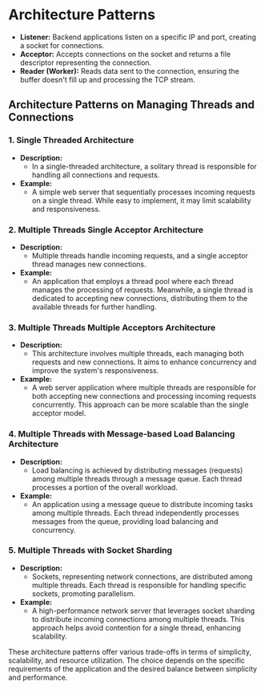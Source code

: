 # Architecture Patterns

- **Listener:** Backend applications listen on a specific IP and port, creating a socket for connections.
- **Acceptor:** Accepts connections on the socket and returns a file descriptor representing the connection.
- **Reader (Worker):** Reads data sent to the connection, ensuring the buffer doesn't fill up and processing the TCP stream.

## Architecture Patterns on Managing Threads and Connections

### **1. Single Threaded Architecture**

- **Description:**
    - In a single-threaded architecture, a solitary thread is responsible for handling all connections and requests.
- **Example:**
    - A simple web server that sequentially processes incoming requests on a single thread. While easy to implement, it may limit scalability and responsiveness.

### **2. Multiple Threads Single Acceptor Architecture**

- **Description:**
    - Multiple threads handle incoming requests, and a single acceptor thread manages new connections.
- **Example:**
    - An application that employs a thread pool where each thread manages the processing of requests. Meanwhile, a single thread is dedicated to accepting new connections, distributing them to the available threads for further handling.

### **3. Multiple Threads Multiple Acceptors Architecture**

- **Description:**
    - This architecture involves multiple threads, each managing both requests and new connections. It aims to enhance concurrency and improve the system's responsiveness.
- **Example:**
    - A web server application where multiple threads are responsible for both accepting new connections and processing incoming requests concurrently. This approach can be more scalable than the single acceptor model.

### **4. Multiple Threads with Message-based Load Balancing Architecture**

- **Description:**
    - Load balancing is achieved by distributing messages (requests) among multiple threads through a message queue. Each thread processes a portion of the overall workload.
- **Example:**
    - An application using a message queue to distribute incoming tasks among multiple threads. Each thread independently processes messages from the queue, providing load balancing and concurrency.

### **5. Multiple Threads with Socket Sharding**

- **Description:**
    - Sockets, representing network connections, are distributed among multiple threads. Each thread is responsible for handling specific sockets, promoting parallelism.
- **Example:**
    - A high-performance network server that leverages socket sharding to distribute incoming connections among multiple threads. This approach helps avoid contention for a single thread, enhancing scalability.

These architecture patterns offer various trade-offs in terms of simplicity, scalability, and resource utilization. The choice depends on the specific requirements of the application and the desired balance between simplicity and performance.